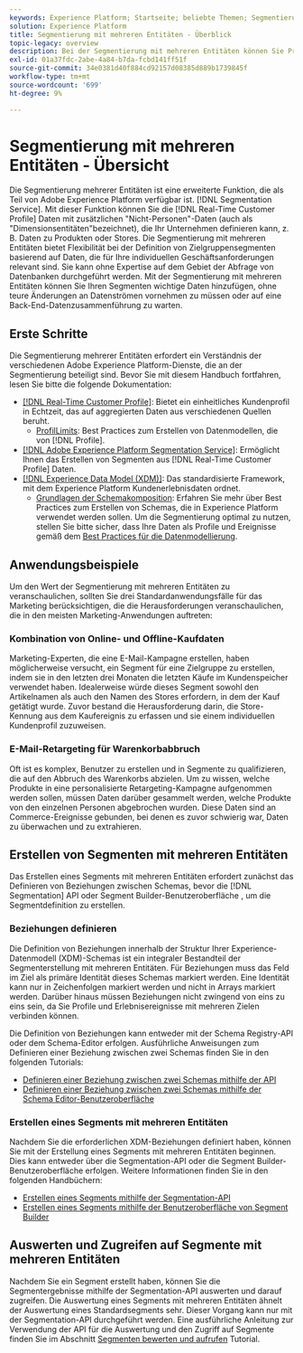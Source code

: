 ```yaml
---
keywords: Experience Platform; Startseite; beliebte Themen; Segmentierung; Segmentierung; Segmentdienst; Segmente; Segmente; mehrere Entitäten; Segmentierung mit mehreren Entitäten; Segmentierung mit mehreren Entitäten; Segmente mit mehreren Entitäten;
solution: Experience Platform
title: Segmentierung mit mehreren Entitäten - Überblick
topic-legacy: overview
description: Bei der Segmentierung mit mehreren Entitäten können Sie Profildaten um zusätzliche Daten erweitern, die auf Produkten, Geschäften oder anderen nicht-profilbasierten Klassen beruhen. Sobald eine Verbindung besteht, stehen Daten aus zusätzlichen Klassen zur Verfügung, so als wären sie im Profilschema nativ vorhanden.
exl-id: 01a37fdc-2abe-4a84-b7da-fcbd141ff51f
source-git-commit: 34e0381d40f884cd92157d08385d889b1739845f
workflow-type: tm+mt
source-wordcount: '699'
ht-degree: 9%

---
```


# Segmentierung mit mehreren Entitäten - Übersicht

Die Segmentierung mehrerer Entitäten ist eine erweiterte Funktion, die als Teil von Adobe Experience Platform verfügbar ist. [!DNL Segmentation Service]. Mit dieser Funktion können Sie die [!DNL Real-Time Customer Profile] Daten mit zusätzlichen &quot;Nicht-Personen&quot;-Daten (auch als &quot;Dimensionsentitäten&quot;bezeichnet), die Ihr Unternehmen definieren kann, z. B. Daten zu Produkten oder Stores. Die Segmentierung mit mehreren Entitäten bietet Flexibilität bei der Definition von Zielgruppensegmenten basierend auf Daten, die für Ihre individuellen Geschäftsanforderungen relevant sind. Sie kann ohne Expertise auf dem Gebiet der Abfrage von Datenbanken durchgeführt werden. Mit der Segmentierung mit mehreren Entitäten können Sie Ihren Segmenten wichtige Daten hinzufügen, ohne teure Änderungen an Datenströmen vornehmen zu müssen oder auf eine Back-End-Datenzusammenführung zu warten.

## Erste Schritte

Die Segmentierung mehrerer Entitäten erfordert ein Verständnis der verschiedenen Adobe Experience Platform-Dienste, die an der Segmentierung beteiligt sind. Bevor Sie mit diesem Handbuch fortfahren, lesen Sie bitte die folgende Dokumentation:

* [[!DNL Real-Time Customer Profile]](../profile/home.md): Bietet ein einheitliches Kundenprofil in Echtzeit, das auf aggregierten Daten aus verschiedenen Quellen beruht.
   * [ProfilLimits](../profile/guardrails.md): Best Practices zum Erstellen von Datenmodellen, die von [!DNL Profile].
* [[!DNL Adobe Experience Platform Segmentation Service]](./home.md): Ermöglicht Ihnen das Erstellen von Segmenten aus [!DNL Real-Time Customer Profile] Daten.
* [[!DNL Experience Data Model (XDM)]](../xdm/home.md): Das standardisierte Framework, mit dem Experience Platform Kundenerlebnisdaten ordnet.
   * [Grundlagen der Schemakomposition](../xdm/schema/composition.md#union): Erfahren Sie mehr über Best Practices zum Erstellen von Schemas, die in Experience Platform verwendet werden sollen. Um die Segmentierung optimal zu nutzen, stellen Sie bitte sicher, dass Ihre Daten als Profile und Ereignisse gemäß dem [Best Practices für die Datenmodellierung](../xdm/schema/best-practices.md).

## Anwendungsbeispiele

Um den Wert der Segmentierung mit mehreren Entitäten zu veranschaulichen, sollten Sie drei Standardanwendungsfälle für das Marketing berücksichtigen, die die Herausforderungen veranschaulichen, die in den meisten Marketing-Anwendungen auftreten:

### Kombination von Online- und Offline-Kaufdaten

Marketing-Experten, die eine E-Mail-Kampagne erstellen, haben möglicherweise versucht, ein Segment für eine Zielgruppe zu erstellen, indem sie in den letzten drei Monaten die letzten Käufe im Kundenspeicher verwendet haben. Idealerweise würde dieses Segment sowohl den Artikelnamen als auch den Namen des Stores erfordern, in dem der Kauf getätigt wurde. Zuvor bestand die Herausforderung darin, die Store-Kennung aus dem Kaufereignis zu erfassen und sie einem individuellen Kundenprofil zuzuweisen.

### E-Mail-Retargeting für Warenkorbabbruch

Oft ist es komplex, Benutzer zu erstellen und in Segmente zu qualifizieren, die auf den Abbruch des Warenkorbs abzielen. Um zu wissen, welche Produkte in eine personalisierte Retargeting-Kampagne aufgenommen werden sollen, müssen Daten darüber gesammelt werden, welche Produkte von den einzelnen Personen abgebrochen wurden. Diese Daten sind an Commerce-Ereignisse gebunden, bei denen es zuvor schwierig war, Daten zu überwachen und zu extrahieren.

## Erstellen von Segmenten mit mehreren Entitäten

Das Erstellen eines Segments mit mehreren Entitäten erfordert zunächst das Definieren von Beziehungen zwischen Schemas, bevor die [!DNL Segmentation] API oder Segment Builder-Benutzeroberfläche , um die Segmentdefinition zu erstellen.

### Beziehungen definieren

Die Definition von Beziehungen innerhalb der Struktur Ihrer Experience-Datenmodell (XDM)-Schemas ist ein integraler Bestandteil der Segmenterstellung mit mehreren Entitäten. Für Beziehungen muss das Feld im Ziel als primäre Identität dieses Schemas markiert werden. Eine Identität kann nur in Zeichenfolgen markiert werden und nicht in Arrays markiert werden. Darüber hinaus müssen Beziehungen nicht zwingend von eins zu eins sein, da Sie Profile und Erlebnisereignisse mit mehreren Zielen verbinden können.

Die Definition von Beziehungen kann entweder mit der Schema Registry-API oder dem Schema-Editor erfolgen. Ausführliche Anweisungen zum Definieren einer Beziehung zwischen zwei Schemas finden Sie in den folgenden Tutorials:

* [Definieren einer Beziehung zwischen zwei Schemas mithilfe der API](../xdm/tutorials/relationship-api.md)
* [Definieren einer Beziehung zwischen zwei Schemas mithilfe der Schema Editor-Benutzeroberfläche](../xdm/tutorials/relationship-ui.md)

### Erstellen eines Segments mit mehreren Entitäten

Nachdem Sie die erforderlichen XDM-Beziehungen definiert haben, können Sie mit der Erstellung eines Segments mit mehreren Entitäten beginnen. Dies kann entweder über die Segmentation-API oder die Segment Builder-Benutzeroberfläche erfolgen. Weitere Informationen finden Sie in den folgenden Handbüchern:

* [Erstellen eines Segments mithilfe der Segmentation-API](./tutorials/create-a-segment.md)
* [Erstellen eines Segments mithilfe der Benutzeroberfläche von Segment Builder](./ui/overview.md)

## Auswerten und Zugreifen auf Segmente mit mehreren Entitäten

Nachdem Sie ein Segment erstellt haben, können Sie die Segmentergebnisse mithilfe der Segmentation-API auswerten und darauf zugreifen. Die Auswertung eines Segments mit mehreren Entitäten ähnelt der Auswertung eines Standardsegments sehr. Dieser Vorgang kann nur mit der Segmentation-API durchgeführt werden. Eine ausführliche Anleitung zur Verwendung der API für die Auswertung und den Zugriff auf Segmente finden Sie im Abschnitt [Segmenten bewerten und aufrufen](./tutorials/evaluate-a-segment.md) Tutorial.
